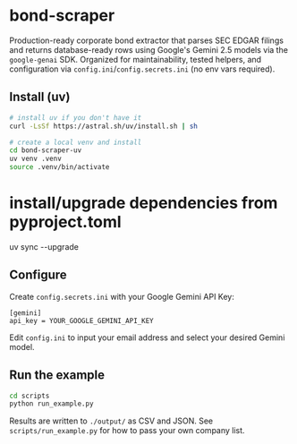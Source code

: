 # bond-scraper

Production-ready corporate bond extractor that parses SEC EDGAR filings and returns database-ready rows
using Google's Gemini 2.5 models via the `google-genai` SDK. Organized for maintainability, tested helpers,
and configuration via `config.ini`/`config.secrets.ini` (no env vars required).

## Install (uv)

```bash
# install uv if you don't have it
curl -LsSf https://astral.sh/uv/install.sh | sh

# create a local venv and install
cd bond-scraper-uv
uv venv .venv
source .venv/bin/activate
```

# install/upgrade dependencies from pyproject.toml

uv sync --upgrade

## Configure

Create `config.secrets.ini` with your Google Gemini API Key:

```text
[gemini]
api_key = YOUR_GOOGLE_GEMINI_API_KEY
```

Edit `config.ini` to input your email address and select your desired Gemini model.

## Run the example

```bash
cd scripts
python run_example.py
```

Results are written to `./output/` as CSV and JSON. See `scripts/run_example.py` for how to pass your own company list.
